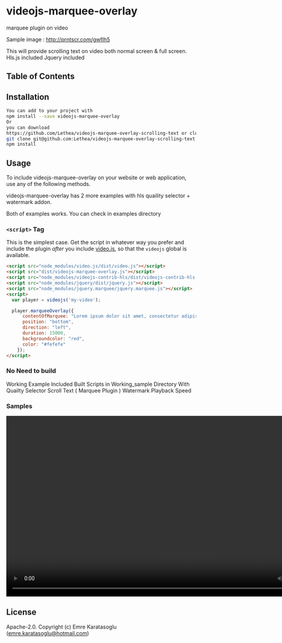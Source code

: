 # videojs-marquee-overlay

marquee plugin on video 

Sample image : http://prntscr.com/gwflh5

This will provide scrolling text on video both normal screen & full screen.
Hls.js included
Jquery included

## Table of Contents

<!-- START doctoc -->
<!-- END doctoc -->
## Installation

```sh
You can add to your project with
npm install --save videojs-marquee-overlay
Or
you can download
https://github.com/Lethea/videojs-marquee-overlay-scrolling-text or clone
git clone git@github.com:Lethea/videojs-marquee-overlay-scrolling-text.git then
npm install
```

## Usage

To include videojs-marquee-overlay on your website or web application, use any of the following methods.

videojs-marquee-overlay has 2 more examples with hls quaility selector + watermark addon.

Both of examples works. You can check in examples directory

### `<script>` Tag

This is the simplest case. Get the script in whatever way you prefer and include the plugin _after_ you include [video.js][videojs], so that the `videojs` global is available.

```html
<script src="node_modules/video.js/dist/video.js"></script>
<script src="dist/videojs-marquee-overlay.js"></script>
<script src="node_modules/videojs-contrib-hls/dist/videojs-contrib-hls.js"></script>
<script src="node_modules/jquery/dist/jquery.js"></script>
<script src="node_modules/jquery.marquee/jquery.marquee.js"></script>
<script>
  var player = videojs('my-video');

  player.marqueeOverlay({
      contentOfMarquee: "Lorem ipsum dolor sit amet, consectetur adipisicing elit, sed do eiusmod tempor incididunt ut labore et dolore magna aliqua.",
      position: "bottom",
      direction: "left",
      duration: 15000,
      backgroundcolor: "red",
      color: "#fefefe"
    });
</script>
```
### No Need to build
Working Example Included Built Scripts in Working_sample Directory
With
Quailty Selector
Scroll Text ( Marquee Plugin )
Watermark
Playback Speed

### Samples

<!doctype html>
<html>
<head>
  <meta charset="utf-8">
  <title>videojs-marquee-overlay Demo</title>
  <link href="video-js.css" rel="stylesheet">
  <link href="videojs.watermark.css" rel="stylesheet">

</head>
<body>
<video id="videojs-marquee-overlay-player" class="video-js vjs-default-skin" controls width="848" height="480"  data-setup='{"playbackRates": [1, 1.5, 2] }'>
  <source src="http://sample.vodobox.net/skate_phantom_flex_4k/skate_phantom_flex_4k.m3u8" type="application/x-mpegurl">
</video>

<script src="video.js"></script>
<script src="videojs-marquee-overlay.js"></script>
<script src="videojs-contrib-hls.js"></script>
<script src="jquery.js"></script>
<script src="videojs5-hlsjs-source-handler.js"></script>
<script src="jquery.marquee.js"></script>
<script src="videojs.watermark.js"></script>
<script>
  (function (window, videojs) {
    var player = window.player = videojs('videojs-marquee-overlay-player');
    player.marqueeOverlay({
      contentOfMarquee: "Lorem ipsum dolor sit amet, consectetur adipisicing elit, sed do eiusmod tempor incididunt ut labore et dolore magna aliqua.",
      position: "bottom",
      direction: "left",
      duration: 15000,
      backgroundcolor: "red",
      color: "#fefefe"
    });
    player.qualityPickerPlugin();
    player.watermark({
      file: 'Owned_Stamp.png',
      xpos: 100,
      ypos: 0,
      clickable:true,
      url:"http://emrekaratasoglu.com",
      xrepeat: 0,
      opacity: 0.5
    });
  }(window, window.videojs));

</script>
<style>
  .vjs-emre-marquee {
    width: 100%;
    overflow: hidden;
    border: 1px solid #ccc;
    z-index:9998;
    position:absolute;
    font-size: 20px;
  }
  .vjs-control{
    z-index:9999;
  }
</style>

</body>
</html>


## License

Apache-2.0. Copyright (c) Emre Karatasoglu (emre.karatasoglu@hotmail.com)


[videojs]: http://videojs.com/
